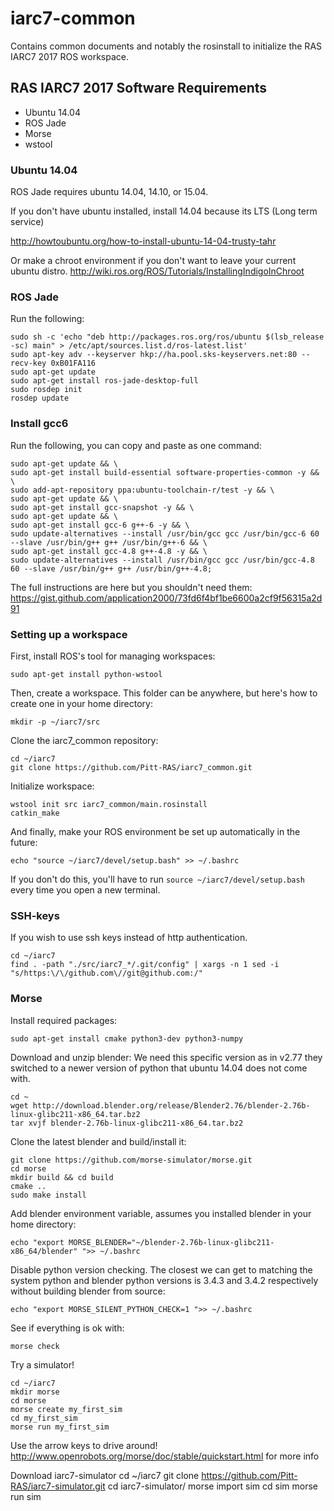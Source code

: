 # iarc7-common

Contains common documents and notably the rosinstall to initialize the RAS IARC7 2017 ROS workspace.


## RAS IARC7 2017 Software Requirements

- Ubuntu 14.04
- ROS Jade
- Morse
- wstool

### Ubuntu 14.04

ROS Jade requires ubuntu 14.04, 14.10, or 15.04.

If you don't have ubuntu installed, install 14.04 because its LTS (Long term service)

http://howtoubuntu.org/how-to-install-ubuntu-14-04-trusty-tahr

Or make a chroot environment if you don't want to leave your current ubuntu distro.
http://wiki.ros.org/ROS/Tutorials/InstallingIndigoInChroot

### ROS Jade

Run the following:

    sudo sh -c 'echo "deb http://packages.ros.org/ros/ubuntu $(lsb_release -sc) main" > /etc/apt/sources.list.d/ros-latest.list'
    sudo apt-key adv --keyserver hkp://ha.pool.sks-keyservers.net:80 --recv-key 0xB01FA116
    sudo apt-get update
    sudo apt-get install ros-jade-desktop-full
    sudo rosdep init
    rosdep update

### Install gcc6

Run the following, you can copy and paste as one command:

    sudo apt-get update && \
    sudo apt-get install build-essential software-properties-common -y && \
    sudo add-apt-repository ppa:ubuntu-toolchain-r/test -y && \
    sudo apt-get update && \
    sudo apt-get install gcc-snapshot -y && \
    sudo apt-get update && \
    sudo apt-get install gcc-6 g++-6 -y && \
    sudo update-alternatives --install /usr/bin/gcc gcc /usr/bin/gcc-6 60 --slave /usr/bin/g++ g++ /usr/bin/g++-6 && \
    sudo apt-get install gcc-4.8 g++-4.8 -y && \
    sudo update-alternatives --install /usr/bin/gcc gcc /usr/bin/gcc-4.8 60 --slave /usr/bin/g++ g++ /usr/bin/g++-4.8;

The full instructions are here but you shouldn't need them: https://gist.github.com/application2000/73fd6f4bf1be6600a2cf9f56315a2d91

### Setting up a workspace

First, install ROS's tool for managing workspaces:

    sudo apt-get install python-wstool

Then, create a workspace.  This folder can be anywhere, but here's how to create one in your home directory:

    mkdir -p ~/iarc7/src

Clone the iarc7\_common repository:

    cd ~/iarc7
    git clone https://github.com/Pitt-RAS/iarc7_common.git

Initialize workspace:

    wstool init src iarc7_common/main.rosinstall
    catkin_make

And finally, make your ROS environment be set up automatically in the future:

    echo "source ~/iarc7/devel/setup.bash" >> ~/.bashrc

If you don't do this, you'll have to run `source ~/iarc7/devel/setup.bash` every time you open a new terminal.

### SSH-keys

If you wish to use ssh keys instead of http authentication.

    cd ~/iarc7
    find . -path "./src/iarc7_*/.git/config" | xargs -n 1 sed -i "s/https:\/\/github.com\//git@github.com:/"

### Morse

Install required packages:

    sudo apt-get install cmake python3-dev python3-numpy

Download and unzip blender:
We need this specific version as in v2.77 they switched to a newer version of python that ubuntu 14.04 does not come with.

    cd ~
    wget http://download.blender.org/release/Blender2.76/blender-2.76b-linux-glibc211-x86_64.tar.bz2
    tar xvjf blender-2.76b-linux-glibc211-x86_64.tar.bz2

Clone the latest blender and build/install it:

    git clone https://github.com/morse-simulator/morse.git
    cd morse
    mkdir build && cd build
    cmake ..
    sudo make install

Add blender environment variable, assumes you installed blender in your home directory:

    echo "export MORSE_BLENDER="~/blender-2.76b-linux-glibc211-x86_64/blender" ">> ~/.bashrc

Disable python version checking. The closest we can get to matching the system python and blender python versions is 3.4.3 and 3.4.2 respectively without building blender from source:

    echo "export MORSE_SILENT_PYTHON_CHECK=1 ">> ~/.bashrc

See if everything is ok with:

    morse check

Try a simulator!

    cd ~/iarc7
    mkdir morse
    cd morse
    morse create my_first_sim
    cd my_first_sim
    morse run my_first_sim

Use the arrow keys to drive around! http://www.openrobots.org/morse/doc/stable/quickstart.html for more info

Download iarc7-simulator
    cd ~/iarc7
    git clone https://github.com/Pitt-RAS/iarc7-simulator.git
    cd iarc7-simulator/
    morse import sim
    cd sim
    morse run sim

